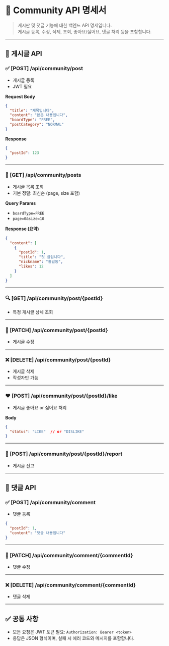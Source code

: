 # 📝 Community API 명세서

> 게시판 및 댓글 기능에 대한 백엔드 API 명세입니다.  
> 게시글 등록, 수정, 삭제, 조회, 좋아요/싫어요, 댓글 처리 등을 포함합니다.

---

## 📌 게시글 API

### ✅ [POST] /api/community/post
- 게시글 등록
- JWT 필요

**Request Body**
```json
{
  "title": "제목입니다",
  "content": "본문 내용입니다",
  "boardType": "FREE",
  "postCategory": "NORMAL"
}
```

**Response**
```json
{
  "postId": 123
}
```

---

### 📄 [GET] /api/community/posts
- 게시글 목록 조회
- 기본 정렬: 최신순 (page, size 포함)

**Query Params**
- `boardType=FREE`  
- `page=0&size=10`  

**Response (요약)**
```json
{
  "content": [
    {
      "postId": 1,
      "title": "첫 글입니다",
      "nickname": "홍길동",
      "likes": 12
    }
  ]
}
```

---

### 🔍 [GET] /api/community/post/{postId}
- 특정 게시글 상세 조회

---

### 📝 [PATCH] /api/community/post/{postId}
- 게시글 수정

---

### ❌ [DELETE] /api/community/post/{postId}
- 게시글 삭제
- 작성자만 가능

---

### ❤️ [POST] /api/community/post/{postId}/like
- 게시글 좋아요 or 싫어요 처리

**Body**
```json
{
  "status": "LIKE"  // or "DISLIKE"
}
```

---

### 📌 [POST] /api/community/post/{postId}/report
- 게시글 신고

---

## 💬 댓글 API

### ✅ [POST] /api/community/comment
- 댓글 등록

```json
{
  "postId": 1,
  "content": "댓글 내용입니다"
}
```

---

### 📝 [PATCH] /api/community/comment/{commentId}
- 댓글 수정

---

### ❌ [DELETE] /api/community/comment/{commentId}
- 댓글 삭제

---

## ✅ 공통 사항

- 모든 요청은 JWT 토큰 필요: `Authorization: Bearer <token>`
- 응답은 JSON 형식이며, 실패 시 에러 코드와 메시지를 포함합니다.